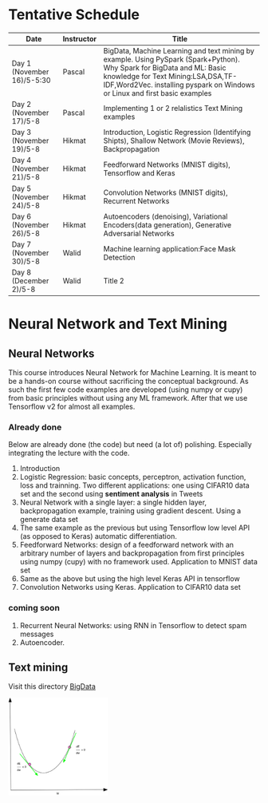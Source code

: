 # Tentative Schedule

| Date         | Instructor | Title |
|  ---- |  ----------|   ------|
| Day 1 (November 16)/5-5:30 | Pascal | BigData, Machine Learning and text mining by example. Using PySpark (Spark+Python). Why Spark for BigData and ML: Basic knowledge for Text Mining:LSA,DSA,TF-IDF,Word2Vec. installing pyspark on Windows or Linux and first basic examples|
| Day 2 (November 17)/5-8| Pascal| Implementing 1 or 2 relalistics Text Mining examples  |
| Day 3 (November 19)/5-8 | Hikmat | Introduction, Logistic Regression (Identifying Shipts), Shallow Network (Movie Reviews), Backpropagation|
| Day 4 (November 21)/5-8| Hikmat | Feedforward Networks (MNIST digits), Tensorflow and Keras|
| Day 5 (November 24)/5-8 | Hikmat | Convolution Networks (MNIST digits), Recurrent Networks|
| Day 6 (November 26)/5-8 | Hikmat |Autoencoders (denoising), Variational Encoders(data generation), Generative Adversarial Networks|
| Day 7 (November 30)/5-8 | Walid |Machine learning application:Face Mask Detection |
| Day 8 (December 2)/5-8| Walid | Title 2 |



# Neural Network and Text Mining

## Neural Networks

This course introduces Neural Network for Machine Learning. It is meant to be a hands-on
course without sacrificing the conceptual background. As such the first few code examples are developed (using numpy or cupy) from basic principles without using any ML framework. After that we use Tensorflow v2 for almost all examples.

### Already done

Below are already done (the code) but need (a lot of) polishing. Especially integrating the lecture with the code.
1. Introduction
1. Logistic Regression: basic concepts, perceptron, activation function, loss and trainning. Two different applications: one using CIFAR10 data set  and the second using  **sentiment analysis** in Tweets
1. Neural Network with a single layer: a single hidden layer, backpropagation example, training using gradient descent. Using a generate data set
1. The same example as the previous but using Tensorflow low level API (as opposed to Keras) automatic differentiation.
1. Feedforward Networks: design of a feedforward network with an arbitrary number of layers and backpropagation from first principles using numpy (cupy) with no framework used. Application to MNIST data set
1. Same as the above but using the high level Keras API in tensorflow
1. Convolution Networks using Keras. Application to CIFAR10 data set

### coming soon

1. Recurrent Neural Networks: using RNN in Tensorflow to detect spam messages  
1. Autoencoder.


## Text mining

Visit this directory [BigData](BigData)

<img src="https://github.com/hikmatfarhat-ndu/CSC645/blob/master/figures/gradient-descent.png" width=200 />

